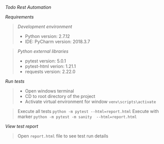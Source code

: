 *Todo Rest Automation*

*Requirements*
>_Development environment_
> - Python version: 2.7.12
> - IDE: PyCharm version: 2018.3.7

>_Python external libraries_
> - pytest version: 5.0.1
> - pytest-html verion: 1.21.1
> - requests version: 2.22.0

*Run tests*

> - Open windows terminal
> - CD to root directory of the project 
> - Activate virtual environment for window
> `venv\scripts\activate`

> Execute all tests `python -m pytest --html=report.html`
> Execute with marker `python -m pytest -m sanity  --html=report.html`

*View test report*
>Open `report.html` file to see test run details
